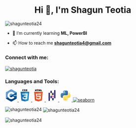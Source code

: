 <h1 align="center">Hi 👋, I'm Shagun Teotia</h1>
<p align="left"> <img src="https://komarev.com/ghpvc/?username=shagunteotia24&label=Profile%20views&color=0e75b6&style=flat" alt="shagunteotia24" /> </p>

- 🌱 I’m currently learning **ML, PowerBI**

- 📫 How to reach me **shagunteotia4@gmail.com**

<h3 align="left">Connect with me:</h3>
<p align="left">
<a href="https://linkedin.com/in/shagunteotia" target="blank"><img align="center" src="https://raw.githubusercontent.com/rahuldkjain/github-profile-readme-generator/master/src/images/icons/Social/linked-in-alt.svg" alt="shagunteotia" height="30" width="40" /></a>
</p>

<h3 align="left">Languages and Tools:</h3>
<p align="left"> <a href="https://www.w3schools.com/cpp/" target="_blank" rel="noreferrer"> <img src="https://raw.githubusercontent.com/devicons/devicon/master/icons/cplusplus/cplusplus-original.svg" alt="cplusplus" width="40" height="40"/> </a> <a href="https://www.w3schools.com/css/" target="_blank" rel="noreferrer"> <img src="https://raw.githubusercontent.com/devicons/devicon/master/icons/css3/css3-original-wordmark.svg" alt="css3" width="40" height="40"/> </a> <a href="https://www.w3.org/html/" target="_blank" rel="noreferrer"> <img src="https://raw.githubusercontent.com/devicons/devicon/master/icons/html5/html5-original-wordmark.svg" alt="html5" width="40" height="40"/> </a> <a href="https://pandas.pydata.org/" target="_blank" rel="noreferrer"> <img src="https://raw.githubusercontent.com/devicons/devicon/2ae2a900d2f041da66e950e4d48052658d850630/icons/pandas/pandas-original.svg" alt="pandas" width="40" height="40"/> </a> <a href="https://www.python.org" target="_blank" rel="noreferrer"> <img src="https://raw.githubusercontent.com/devicons/devicon/master/icons/python/python-original.svg" alt="python" width="40" height="40"/> </a> <a href="https://seaborn.pydata.org/" target="_blank" rel="noreferrer"> <img src="https://seaborn.pydata.org/_images/logo-mark-lightbg.svg" alt="seaborn" width="40" height="40"/> </a> </p>

<p><img align="left" src="https://github-readme-stats.vercel.app/api/top-langs?username=shagunteotia24&show_icons=true&locale=en&layout=compact" alt="shagunteotia24" /></p>

<p>&nbsp;<img align="center" src="https://github-readme-stats.vercel.app/api?username=shagunteotia24&show_icons=true&locale=en" alt="shagunteotia24" /></p>

<p><img align="center" src="https://github-readme-streak-stats.herokuapp.com/?user=shagunteotia24&" alt="shagunteotia24" /></p>
 
